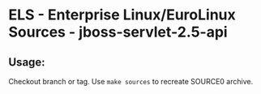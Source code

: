 # ELS - Enterprise Linux/EuroLinux Sources - jboss-servlet-2.5-api
 
## Usage:
  Checkout branch or tag. Use `make sources` to recreate  SOURCE0 archive.
